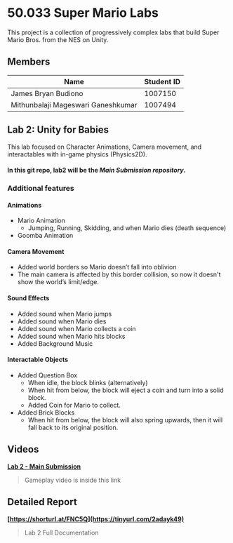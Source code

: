 # 50.033 Super Mario Labs
This project is a collection of progressively complex labs that build Super Mario Bros. from the NES on Unity.

## Members
| Name         | Student ID   |
|--------------|--------------|
| James Bryan Budiono     | 1007150     |
| Mithunbalaji Mageswari Ganeshkumar  | 1007494     |


## Lab 2: Unity for Babies
This lab focused on Character Animations, Camera movement, and interactables with in-game physics (Physics2D).

#### In this git repo, **lab2** will be the *Main Submission repository*.

### Additional features
#### Animations
- Mario Animation
  - Jumping, Running, Skidding, and when Mario dies (death sequence)
- Goomba Animation

#### Camera Movement
- Added world borders so Mario doesn’t fall into oblivion
- The main camera is affected by this border collision,  so now it doesn't show the world’s limit/edge.

#### Sound Effects
- Added sound when Mario jumps
- Added sound when Mario dies
- Added sound when Mario collects a coin
- Added sound when Mario hits blocks
- Added Background Music

#### Interactable Objects
- Added Question Box
  - When idle, the block blinks (alternatively)
  - When hit from below, the block will eject a coin and turn into a solid block.
  - Added Coin for Mario to collect.
- Added Brick Blocks
  - When hit from below, the block will also spring upwards, then it will fall back to its original position.

## Videos
**[Lab 2 - Main Submission](https://tinyurl.com/34rseytx)**
> Gameplay video is inside this link

## Detailed Report
**[https://shorturl.at/FNC5Q](https://tinyurl.com/2adayk49)**
> Lab 2 Full Documentation

